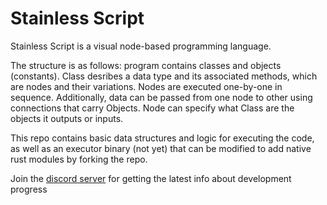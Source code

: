 # Stainless Script

Stainless Script is a visual node-based programming language.

The structure is as follows: program contains classes and objects (constants). Class desribes a data type and its associated methods, which are nodes and their variations. Nodes are executed one-by-one in sequence. Additionally, data can be passed from one node to other using connections that carry Objects. Node can specify what Class are the objects it outputs or inputs.

This repo contains basic data structures and logic for executing the code, as well as an executor binary (not yet) that can be modified to add native rust modules by forking the repo.

Join the [discord server](https://discord.gg/ceudNhN6cr) for getting the latest info about development progress
